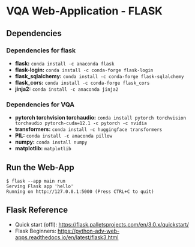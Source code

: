 # VQA Web-Application - FLASK 

## Dependencies

### Dependencies for flask
* **flask:** ```conda install -c anaconda flask```
* **flask-login:** ```conda install -c conda-forge flask-login```
* **flask_sqlalchemy:** ```conda install -c conda-forge flask-sqlalchemy```
* **flask_cors:** ```conda install -c conda-forge flask_cors```
* **jinja2:** ```conda install -c anaconda jinja2```

### Dependencies for VQA
* **pytorch torchvision torchaudio:** ```conda install pytorch torchvision torchaudio pytorch-cuda=12.1 -c pytorch -c nvidia```
* **transformers:** ```conda install -c huggingface transformers```
* **PIL:**  ```conda install -c anaconda pillow```
* **numpy:**  ```conda install numpy```  
* **matplotlib:** ```matplotlib```


## Run the Web-App

```
$ flask --app main run
Serving Flask app 'hello'
Running on http://127.0.0.1:5000 (Press CTRL+C to quit)

```

## Flask Reference
* Quick start (offl): https://flask.palletsprojects.com/en/3.0.x/quickstart/
* Flask Beginners: https://python-adv-web-apps.readthedocs.io/en/latest/flask3.html